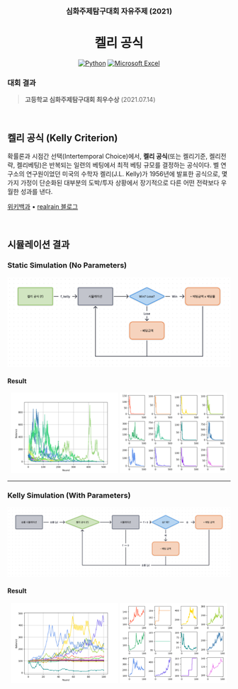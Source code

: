 <div align="center"> 
  <h3>심화주제탐구대회 자유주제 (2021)</h3>
  <h1>켈리 공식</h1>
  
  [![Python](https://img.shields.io/badge/python-3670A0?style=for-the-badge&logo=python&logoColor=ffdd54)](#)
  [![Microsoft Excel](https://img.shields.io/badge/Microsoft_Excel-217346?style=for-the-badge&logo=microsoft-excel&logoColor=white)](#)
</div>

### 대회 결과

> **고등학교 심화주제탐구대회 최우수상** (2021.07.14)

<br>

## 켈리 공식 (Kelly Criterion)

확률론과 시점간 선택(Intertemporal Choice)에서, **켈리 공식**(또는 켈리기준, 켈리전략, 켈리베팅)은 반복되는 일련의 베팅에서 최적 베팅 규모를 결정하는 공식이다. 벨 연구소의 연구원이었던 미국의 수학자 켈리(J.L. Kelly)가 1956년에 발표한 공식으로, 몇가지 가정이 단순화된 대부분의 도박/투자 상황에서 장기적으로 다른 어떤 전략보다 우월한 성과를 낸다.

[위키백과](https://ko.wikipedia.org/wiki/%EC%BC%88%EB%A6%AC_%EA%B3%B5%EC%8B%9D) • [realrain 블로그](https://realrain.net/post/kelly-criterion/)

<br>

## 시뮬레이션 결과
### Static Simulation (No Parameters)
<div align="center">
  <img src="./img/static_flowchart.png" alt="static_flowchart">
</div>

#### Result
<div align="center">
  <img src="./img/static_result.png" alt="static_result" width="48%" height="48%">
  <img src="./img/static_result_multi.png" alt="static_result_multi" width="48%" height="48%">
</div>

---

### Kelly Simulation (With Parameters)
<div align="center">
  <img src="./img/kelly_flowchart.png" alt="kelly_flowchart">
</div>

#### Result
<div align="center">
  <img src="./img/kelly_result.png" alt="kelly_result" width="48%" height="48%">
  <img src="./img/kelly_result_multi.png" alt="kelly_result_multi" width="48%" height="48%">
</div>
